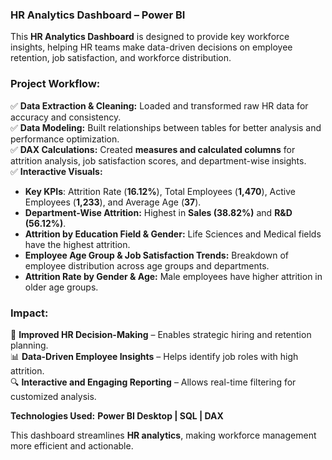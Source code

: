 ### **HR Analytics Dashboard – Power BI**  

This **HR Analytics Dashboard** is designed to provide key workforce insights, helping HR teams make data-driven decisions on employee retention, job satisfaction, and workforce distribution.  

### **Project Workflow:**  
✅ **Data Extraction & Cleaning:** Loaded and transformed raw HR data for accuracy and consistency.  
✅ **Data Modeling:** Built relationships between tables for better analysis and performance optimization.  
✅ **DAX Calculations:** Created **measures and calculated columns** for attrition analysis, job satisfaction scores, and department-wise insights.  
✅ **Interactive Visuals:**  
- **Key KPIs**: Attrition Rate (**16.12%**), Total Employees (**1,470**), Active Employees (**1,233**), and Average Age (**37**).  
- **Department-Wise Attrition:** Highest in **Sales (38.82%)** and **R&D (56.12%)**.  
- **Attrition by Education Field & Gender:** Life Sciences and Medical fields have the highest attrition.  
- **Employee Age Group & Job Satisfaction Trends:** Breakdown of employee distribution across age groups and departments.  
- **Attrition Rate by Gender & Age:** Male employees have higher attrition in older age groups.  

### **Impact:**  
🚀 **Improved HR Decision-Making** – Enables strategic hiring and retention planning.  
📊 **Data-Driven Employee Insights** – Helps identify job roles with high attrition.  
🔍 **Interactive and Engaging Reporting** – Allows real-time filtering for customized analysis.  

**Technologies Used:** **Power BI Desktop | SQL | DAX**  

This dashboard streamlines **HR analytics**, making workforce management more efficient and actionable.  
